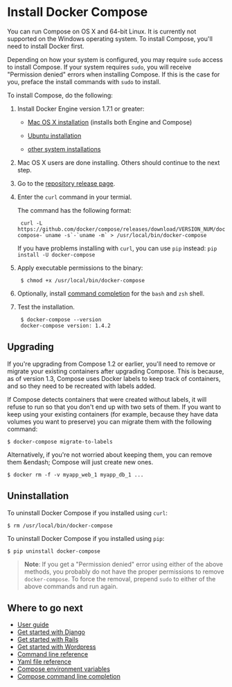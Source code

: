 <!--[metadata]>
+++
title = "Docker Compose"
description = "How to install Docker Compose"
keywords = ["compose, orchestration, install, installation, docker, documentation"]
[menu.main]
parent="mn_install"
weight=4
+++
<![end-metadata]-->


# Install Docker Compose

You can run Compose on OS X and 64-bit Linux.  It is currently not supported on
the Windows operating system. To install Compose, you'll need to install Docker
first. 

Depending on how your system is configured, you may require `sudo` access to
install Compose. If your system requires `sudo`, you will receive "Permission
denied" errors when installing Compose. If this is the case for you, preface the
install commands with `sudo` to install.

To install Compose, do the following:

1. Install Docker Engine version 1.7.1 or greater:

     * <a href="https://docs.docker.com/installation/mac/" target="_blank">Mac OS X installation</a> (installs both Engine and Compose)
     
     * <a href="https://docs.docker.com/installation/ubuntulinux/" target="_blank">Ubuntu installation</a>
     
     * <a href="https://docs.docker.com/installation/" target="_blank">other system installations</a>
 
2. Mac OS X users are done installing. Others should continue to the next step.
   
3. Go to the <a href="https://github.com/docker/compose/releases" target="_blank">repository release page</a>.

4. Enter the `curl` command in your termial.

     The command has the following format:

        curl -L https://github.com/docker/compose/releases/download/VERSION_NUM/docker-compose-`uname -s`-`uname -m` > /usr/local/bin/docker-compose
   
     If you have problems installing with `curl`, you can use `pip` instead: `pip install -U docker-compose`
      
4. Apply executable permissions to the binary:

        $ chmod +x /usr/local/bin/docker-compose

5.  Optionally, install [command completion](completion.md) for the
`bash` and `zsh` shell.

6. Test the installation.

        $ docker-compose --version
        docker-compose version: 1.4.2

## Upgrading

If you're upgrading from Compose 1.2 or earlier, you'll need to remove or migrate
your existing containers after upgrading Compose. This is because, as of version
1.3, Compose uses Docker labels to keep track of containers, and so they need to
be recreated with labels added.

If Compose detects containers that were created without labels, it will refuse
to run so that you don't end up with two sets of them. If you want to keep using
your existing containers (for example, because they have data volumes you want
to preserve) you can migrate them with the following command:

    $ docker-compose migrate-to-labels

Alternatively, if you're not worried about keeping them, you can remove them &endash;
Compose will just create new ones.

    $ docker rm -f -v myapp_web_1 myapp_db_1 ...


## Uninstallation

To uninstall Docker Compose if you installed using `curl`:

    $ rm /usr/local/bin/docker-compose


To uninstall Docker Compose if you installed using `pip`:

    $ pip uninstall docker-compose
    
>**Note**: If you get a "Permission denied" error using either of the above
>methods, you probably do not have the proper permissions to remove
>`docker-compose`.  To force the removal, prepend `sudo` to either of the above
>commands and run again.


## Where to go next

- [User guide](/)
- [Get started with Django](django.md)
- [Get started with Rails](rails.md)
- [Get started with Wordpress](wordpress.md)
- [Command line reference](/reference)
- [Yaml file reference](yml.md)
- [Compose environment variables](env.md)
- [Compose command line completion](completion.md)

